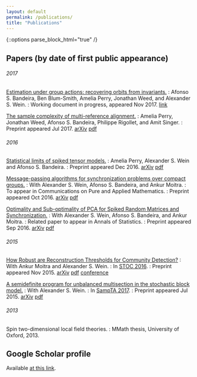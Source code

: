 ```yaml
---
layout: default
permalink: /publications/
title: "Publications"
---
```


{::options parse_block_html="true" /}

<article class="wrap" itemscope itemtype="http://schema.org/Article">
<div class="inner-wrap">

## Papers (by date of first public appearance)

###### 2017

[Estimation under group actions: recovering orbits from invariants.](http://math.mit.edu/~awein/orbit-recovery.pdf)
: Afonso S. Bandeira, Ben Blum-Smith, Amelia Perry, Jonathan Weed, and Alexander S. Wein.
: Working document in progress, appeared Nov 2017. [link](http://math.mit.edu/~awein/orbit-recovery.pdf)

[The sample complexity of multi-reference alignment.](http://arxiv.org/abs/1707.00943)
: Amelia Perry, Jonathan Weed, Afonso S. Bandeira, Philippe Rigollet, and Amit Singer.
: Preprint appeared Jul 2017. [arXiv](http://arxiv.org/abs/1707.00943) [pdf](http://arxiv.org/pdf/1707.00943.pdf)

###### 2016

[Statistical limits of spiked tensor models.](http://arxiv.org/abs/1612.07728) 
: Amelia Perry, Alexander S. Wein and Afonso S. Bandeira.
: Preprint appeared Dec 2016. [arXiv](http://arxiv.org/abs/1612.07728) [pdf](http://arxiv.org/pdf/1612.07728.pdf)

[Message-passing algorithms for synchronization problems over compact groups.](http://arxiv.org/abs/1610.04583)
: With Alexander S. Wein, Afonso S. Bandeira, and Ankur Moitra.
: To appear in Communications on Pure and Applied Mathematics.
: Preprint appeared Oct 2016. [arXiv](http://arxiv.org/abs/1610.04583) [pdf](http://arxiv.org/pdf/1610.04583.pdf)

[Optimality and Sub-optimality of PCA for Spiked Random Matrices and Synchronization.](http://arxiv.org/abs/1609.05573)
: With Alexander S. Wein, Afonso S. Bandeira, and Ankur Moitra.
: Related paper to appear in Annals of Statistics.
: Preprint appeared Sep 2016. [arXiv](http://arxiv.org/abs/1609.05573) [pdf](http://arxiv.org/pdf/1609.05573.pdf)

###### 2015

[How Robust are Reconstruction Thresholds for Community Detection?](http://arxiv.org/abs/1511.01473)
: With Ankur Moitra and Alexander S. Wein. 
: In [STOC 2016](http://acm-stoc.org/stoc2016).
: Preprint appeared Nov 2015. [arXiv](http://arxiv.org/abs/1511.01473) [pdf](http://arxiv.org/pdf/1511.01473.pdf) [conference](http://dl.acm.org/citation.cfm?doid=2897518.2897573)

[A semidefinite program for unbalanced multisection in the stochastic block model.](http://arxiv.org/abs/1507.05605)
: With Alexander S. Wein. 
: In [SampTA 2017](http://sampta2017.ee).
: Preprint appeared Jul 2015. [arXiv](http://arxiv.org/abs/1507.05605) [pdf](http://arxiv.org/pdf/1507.05605.pdf)

###### 2013

Spin two-dimensional local field theories.
: MMath thesis, University of Oxford, 2013.


## Google Scholar profile

Available [at this link](https://scholar.google.com/citations?user=sfkgw-EAAAAJ).

</div>
</article>
